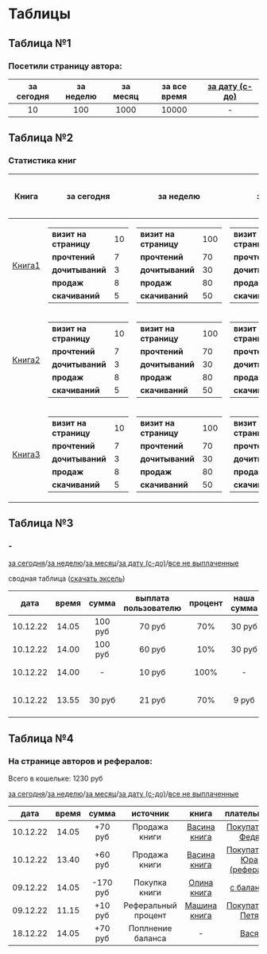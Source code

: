 # Таблицы


## Таблица №1


### Посетили страницу автора:

за сегодня | за неделю | за месяц |за все время |[за дату (с-до)](#)
:-:|:-:|:-:|:-:|:-:
10         | 100       | 1000     |10000        |-


## Таблица №2


### Статистика книг

Книга  |за сегодня   | за неделю        | за месяц              |за все время                |[за дату (с-до)](#)
:-:|:-:|:-:|:-:|:-:|:-:
[Книга1](#) | <table><tr><td>**визит на страницу**</td><td>10</td></tr><tr><td>**прочтений**</td><td>7</td></tr><tr><td>**дочитываний**</td><td>3</td></tr><tr><td>**продаж**</td><td>8</td></tr><tr><td>**скачиваний**</td><td>5</td></tr></table> | <table><tr><td>**визит на страницу**</td><td>100</td></tr><tr><td>**прочтений**</td><td>70</td></tr><tr><td>**дочитываний**</td><td>30</td></tr><tr><td>**продаж**</td><td>80</td></tr><tr><td>**скачиваний**</td><td>50</td></tr></table> | <table><tr><td>**визит на страницу**</td><td>1000</td></tr><tr><td>**прочтений**</td><td>700</td></tr><tr><td>**дочитываний**</td><td>300</td></tr><tr><td>**продаж**</td><td>800</td></tr><tr><td>**скачиваний**</td><td>500</td></tr></table> | <table><tr><td>**визит на страницу**</td><td>10000</td></tr><tr><td>**прочтений**</td><td>7000</td></tr><tr><td>**дочитываний**</td><td>3000</td></tr><tr><td>**продаж**</td><td>8000</td></tr><tr><td>**скачиваний**</td><td>5000</td></tr></table> |   -
[Книга2](#) | <table><tr><td>**визит на страницу**</td><td>10</td></tr><tr><td>**прочтений**</td><td>7</td></tr><tr><td>**дочитываний**</td><td>3</td></tr><tr><td>**продаж**</td><td>8</td></tr><tr><td>**скачиваний**</td><td>5</td></tr></table> | <table><tr><td>**визит на страницу**</td><td>100</td></tr><tr><td>**прочтений**</td><td>70</td></tr><tr><td>**дочитываний**</td><td>30</td></tr><tr><td>**продаж**</td><td>80</td></tr><tr><td>**скачиваний**</td><td>50</td></tr></table> | <table><tr><td>**визит на страницу**</td><td>1000</td></tr><tr><td>**прочтений**</td><td>700</td></tr><tr><td>**дочитываний**</td><td>300</td></tr><tr><td>**продаж**</td><td>800</td></tr><tr><td>**скачиваний**</td><td>500</td></tr></table> | <table><tr><td>**визит на страницу**</td><td>10000</td></tr><tr><td>**прочтений**</td><td>7000</td></tr><tr><td>**дочитываний**</td><td>3000</td></tr><tr><td>**продаж**</td><td>8000</td></tr><tr><td>**скачиваний**</td><td>5000</td></tr></table> |   -
[Книга3](#) | <table><tr><td>**визит на страницу**</td><td>10</td></tr><tr><td>**прочтений**</td><td>7</td></tr><tr><td>**дочитываний**</td><td>3</td></tr><tr><td>**продаж**</td><td>8</td></tr><tr><td>**скачиваний**</td><td>5</td></tr></table> | <table><tr><td>**визит на страницу**</td><td>100</td></tr><tr><td>**прочтений**</td><td>70</td></tr><tr><td>**дочитываний**</td><td>30</td></tr><tr><td>**продаж**</td><td>80</td></tr><tr><td>**скачиваний**</td><td>50</td></tr></table> | <table><tr><td>**визит на страницу**</td><td>1000</td></tr><tr><td>**прочтений**</td><td>700</td></tr><tr><td>**дочитываний**</td><td>300</td></tr><tr><td>**продаж**</td><td>800</td></tr><tr><td>**скачиваний**</td><td>500</td></tr></table> | <table><tr><td>**визит на страницу**</td><td>10000</td></tr><tr><td>**прочтений**</td><td>7000</td></tr><tr><td>**дочитываний**</td><td>3000</td></tr><tr><td>**продаж**</td><td>8000</td></tr><tr><td>**скачиваний**</td><td>5000</td></tr></table> |   -

<!-- визит на страницу/прочтений/дочитываний продаж|скачиваний -->


## Таблица №3


### -

[за сегодня](#)/[за неделю](#)/[за месяц](#)/[за дату (с-до)](#)/[все не выплаченные](#)

сводная таблица ([скачать эксель](#))

дата|время|сумма|выплата пользователю|процент|наша сумма|книга|получаетль|плательщик
:-:|:-:|:-:|:-:|:-:|:-:|:-:|:-:|:-:
10.12.22 |14.05 |100 руб|70 руб |70% |30 руб |[Васина книга](#) |[Автор Вася](#)   |[Покупатель Федя](#)
10.12.22 |14.00 |100 руб|60 руб |10% |30 руб |[Васина книга](#) |[Автор Вася](#)   |[Покупатель Юра](#)
10.12.22 |14.00 |-|10 руб |100%|-|[Васина книга](#) |[Реферал Маша](#) |[Покупатель Юра](#)
10.12.22 |13.55 |30 руб |21 руб |70% | 9 руб |[Васина книга](#) |[Автор Вася](#)   |[Донат читателя Пети](#)


## Таблица №4


### На странице авторов и рефералов:

Всего в кошельке: 1230 руб

[за сегодня](#)/[за неделю](#)/[за месяц](#)/[за дату (с-до)](#)/[все не выплаченные](#)

дата|время|сумма|источник|книга|плательщик
:-:|:-:|:-:|:-:|:-:|:-:
10.12.22 |14.05 |+70 руб  |Продажа книги       |[Васина книга](#) |[Покупатель Федя](#)
10.12.22 |13.40 |+60 руб  |Продажа книги       |[Васина книга](#) |[Покупатель Юра (реферал)](#)
09.12.22 |14.05 |-170 руб |Покупка книги       |[Олина книга](#)  |[с баланса](#)
09.12.22 |11.15 |+10 руб  |Реферальный процент |[Машина книга](#) |[Покупатель Петя](#)
18.12.22 |14.05 |+70 руб  |Поплнение баланса   |- |[Вася](#)
